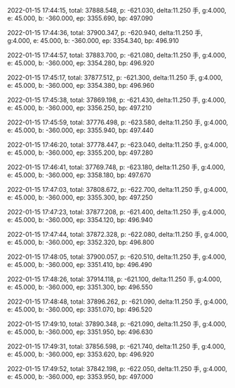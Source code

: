2022-01-15 17:44:15, total: 37888.548, p: -621.030, delta:11.250 手, g:4.000, e: 45.000, b: -360.000, ep: 3355.690, bp: 497.090

2022-01-15 17:44:36, total: 37900.347, p: -620.940, delta:11.250 手, g:4.000, e: 45.000, b: -360.000, ep: 3354.340, bp: 496.910

2022-01-15 17:44:57, total: 37883.700, p: -621.080, delta:11.250 手, g:4.000, e: 45.000, b: -360.000, ep: 3354.280, bp: 496.920

2022-01-15 17:45:17, total: 37877.512, p: -621.300, delta:11.250 手, g:4.000, e: 45.000, b: -360.000, ep: 3354.380, bp: 496.960

2022-01-15 17:45:38, total: 37869.198, p: -621.430, delta:11.250 手, g:4.000, e: 45.000, b: -360.000, ep: 3356.250, bp: 497.210

2022-01-15 17:45:59, total: 37776.498, p: -623.580, delta:11.250 手, g:4.000, e: 45.000, b: -360.000, ep: 3355.940, bp: 497.440

2022-01-15 17:46:20, total: 37778.447, p: -623.040, delta:11.250 手, g:4.000, e: 45.000, b: -360.000, ep: 3355.200, bp: 497.280

2022-01-15 17:46:41, total: 37769.748, p: -623.180, delta:11.250 手, g:4.000, e: 45.000, b: -360.000, ep: 3358.180, bp: 497.670

2022-01-15 17:47:03, total: 37808.672, p: -622.700, delta:11.250 手, g:4.000, e: 45.000, b: -360.000, ep: 3355.300, bp: 497.250

2022-01-15 17:47:23, total: 37877.208, p: -621.400, delta:11.250 手, g:4.000, e: 45.000, b: -360.000, ep: 3354.120, bp: 496.940

2022-01-15 17:47:44, total: 37872.328, p: -622.080, delta:11.250 手, g:4.000, e: 45.000, b: -360.000, ep: 3352.320, bp: 496.800

2022-01-15 17:48:05, total: 37900.057, p: -620.510, delta:11.250 手, g:4.000, e: 45.000, b: -360.000, ep: 3351.410, bp: 496.490

2022-01-15 17:48:26, total: 37914.118, p: -621.100, delta:11.250 手, g:4.000, e: 45.000, b: -360.000, ep: 3351.300, bp: 496.550

2022-01-15 17:48:48, total: 37896.262, p: -621.090, delta:11.250 手, g:4.000, e: 45.000, b: -360.000, ep: 3351.070, bp: 496.520

2022-01-15 17:49:10, total: 37890.348, p: -621.090, delta:11.250 手, g:4.000, e: 45.000, b: -360.000, ep: 3351.950, bp: 496.630

2022-01-15 17:49:31, total: 37856.598, p: -621.740, delta:11.250 手, g:4.000, e: 45.000, b: -360.000, ep: 3353.620, bp: 496.920

2022-01-15 17:49:52, total: 37842.198, p: -622.050, delta:11.250 手, g:4.000, e: 45.000, b: -360.000, ep: 3353.950, bp: 497.000